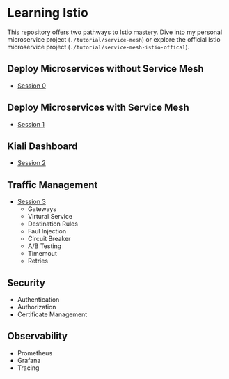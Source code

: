 # Learning Istio

This repository offers two pathways to Istio mastery. Dive into my personal microservice project (`./tutorial/service-mesh`) or explore the official Istio microservice project (`./tutorial/service-mesh-istio-offical`).

## Deploy Microservices without Service Mesh
- [Session 0](https://yuyatinnefeld.com/2024-01-02-istio-hands-on-pt0)

## Deploy Microservices with Service Mesh
- [Session 1](https://yuyatinnefeld.com/2024-01-10-istio-hands-on-pt1)

## Kiali Dashboard
- [Session 2](https://yuyatinnefeld.com/2024-01-12-istio-hands-on-pt2/)

## Traffic Management
- [Session 3](https://yuyatinnefeld.com/2024-01-17-istio-hands-on-pt3/)
    - Gateways
    - Virtural Service
    - Destination Rules
    - Faul Injection
    - Circuit Breaker
    - A/B Testing
    - Timemout
    - Retries

## Security
- Authentication
- Authorization
- Certificate Management

## Observability
- Prometheus
- Grafana
- Tracing